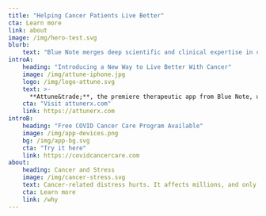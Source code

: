 ```yaml
---
title: "Helping Cancer Patients Live Better"
cta: Learn more
link: about
image: /img/hero-test.svg
blurb:
    text: "Blue Note merges deep scientific and clinical expertise in cancer-related stress with digital and gaming innovation to transform psycho-social care for cancer patients."
introA:
    heading: "Introducing a New Way to Live Better With Cancer"
    image: /img/attune-iphone.jpg
    logo: /img/logo-attune.svg
    text: >-
      **Attune&trade;**, the premiere therapeutic app from Blue Note, uses cognitive behavioral therapy to reduce stress, improve coping skills, and build resilience.
    cta: "Visit attunerx.com"
    link: https://attunerx.com
introB:
    heading: "Free COVID Cancer Care Program Available"
    image: /img/app-devices.png
    bg: /img/app-bg.svg
    cta: "Try it here"
    link: https://covidcancercare.com
about:
    heading: Cancer and Stress
    image: /img/cancer-stress.svg
    text: Cancer-related distress hurts. It affects millions, and only 1 in 5 of those who suffer from it have access to the care they need to find relief. Blue Note brings together cancer patients, psychology experts, and tech innovators to close the enormous gap in access to high quality, cancer-specific mental health care.
    cta: Learn more
    link: /why
---
```



